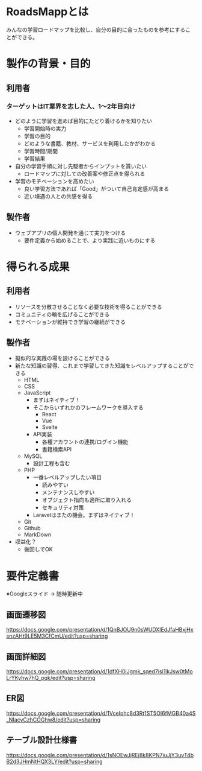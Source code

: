 # RoadsMappとは
みんなの学習ロードマップを比較し、自分の目的に合ったものを参考にすることができる。
# 製作の背景・目的
## 利用者
### ターゲットはIT業界を志した人、1～2年目向け
* どのように学習を進めば目的にたどり着けるかを知りたい
    * 学習開始時の実力
    * 学習の目的
    * どのような書籍、教材、サービスを利用したかがわかる
    * 学習時間/期間
    * 学習結果
* 自分の学習手順に対し先駆者からインプットを貰いたい
    * ロードマップに対しての改善案や修正点を得られる
* 学習のモチベーションを高めたい
    * 良い学習方法であれば「Good」がついて自己肯定感が高まる
    * 近い境遇の人との共感を得る
## 製作者
* ウェブアプリの個人開発を通じて実力をつける
    * 要件定義から始めることで、より実践に近いものにする
# 得られる成果
## 利用者
* リソースを分散させることなく必要な技術を得ることができる
* コミュニティの輪を広げることができる
* モチベーションが維持でき学習の継続ができる
## 製作者
* 擬似的な実践の場を設けることができる
* 新たな知識の習得、これまで学習してきた知識をレベルアップすることができる
    * HTML
    * CSS
    * JavaScript
        * まずはネイティブ！
        * そこからいずれかのフレームワークを導入する
            * React
            * Vue
            * Svelte
        * API実装
            * 各種アカウントの連携/ログイン機能
            * 書籍検索API
    * MySQL
        * 設計工程も含む
    * PHP
        * 一番レベルアップしたい項目
            * 読みやすい
            * メンテナンスしやすい
            * オブジェクト指向も適所に取り入れる
            * セキュリティ対策
        * Laravelはまたの機会。まずはネイティブ！
    * Git
    * Github
    * MarkDown
* 収益化？
    * 後回しでOK
# 要件定義書
※Googleスライド -> 随時更新中
## 画面遷移図
https://docs.google.com/presentation/d/1QnBJOU9n0sWUDXIEdJfaHBxjHxsnzAHt9LE5M3CfCmU/edit?usp=sharing

## 画面詳細図
https://docs.google.com/presentation/d/1dfXH0iJgmk_sqed7isi1lkJsw0tMoLrYKyhw7hQ_pqk/edit?usp=sharing


## ER図
https://docs.google.com/presentation/d/1VceIphc8d3Rt1ST5OI6fMGB40a4S_NIacyCzhCOGhw8/edit?usp=sharing

## テーブル設計仕様書
https://docs.google.com/presentation/d/1sNOEwJjREj8k8KPN7iuJjY3uvT4bB2d3JHmNtHQX3LY/edit?usp=sharing
